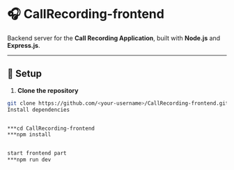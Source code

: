 # 🎧 CallRecording-frontend

Backend server for the **Call Recording Application**, built with **Node.js** and **Express.js**.

---

## 🚀 Setup

1. **Clone the repository**
```bash
git clone https://github.com/<your-username>/CallRecording-frontend.git
Install dependencies


***cd CallRecording-frontend
***npm install


start frontend part
***npm run dev

